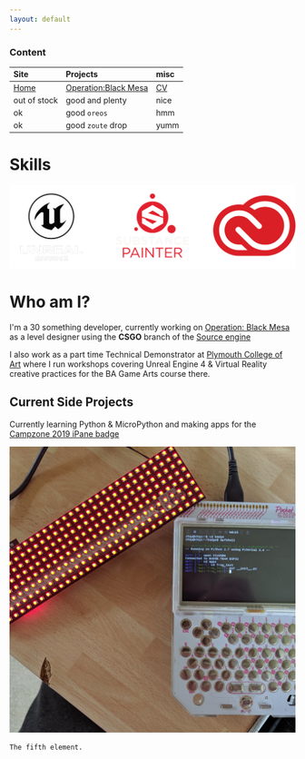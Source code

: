 ```yaml
---
layout: default
---
```


### Content

| Site         | Projects          | misc |
|:-------------|:------------------|:------|
| [Home](./index.md)           | [Operation:Black Mesa](./another-page.html) | [CV](./OliverCurtisCV.pdf)  |
| out of stock | good and plenty   | nice  |
| ok           | good `oreos`      | hmm   |
| ok           | good `zoute` drop | yumm  |

# Skills

![Skills](./skills_final_final.png)


# Who am I?

I'm a 30 something developer, currently working on [Operation: Black Mesa](https://www.moddb.com/mods/operation-black-mesa) as a level designer using the **CSGO** branch of the [Source engine](https://developer.valvesoftware.com/wiki/Source)

I also work as a part time Technical Demonstrator at [Plymouth College of Art](https://www.plymouthart.ac.uk) where I run workshops covering Unreal Engine 4 & Virtual Reality creative practices for the BA Game Arts course there.

## Current Side Projects

Currently learning Python & MicroPython and making apps for the [Campzone 2019 iPane badge](https://wiki.badge.team/CZ19) 

![Badge connected to PocketChip](./assets/images/badge_n_chip.jpg)


```
The fifth element.
```
